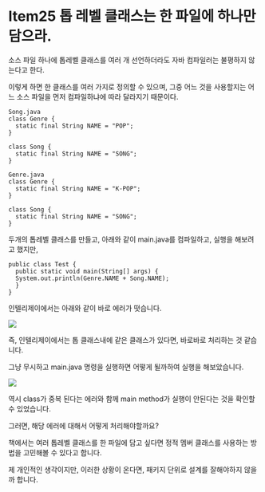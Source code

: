 # Item25 톱 레벨 클래스는 한 파일에 하나만 담으라.

소스 파일 하나에 톱레벨 클래스를 여러 개 선언하더라도 자바 컴파일러는 불평하지 않는다고 한다.

이렇게 하면 한 클래스를 여러 가지로 정의할 수 있으며, 그중 어느 것을 사용할지는 어느 소스 파일을 먼저 컴파일하냐에 따라 달라지기 때문이다.

    Song.java
    class Genre {  
	  static final String NAME = "POP";  
	}  
  
	class Song {  
	  static final String NAME = "SONG";  
	}

    Genre.java  
	class Genre {  
	  static final String NAME = "K-POP";  
	}  
  
	class Song {  
	  static final String NAME = "SONG";  
	}

두개의 톱레벨 클래스를 만들고, 아래와 같이 main.java를 컴파일하고, 실행을 해보려고 했지만, 

    public class Test {  
	  public static void main(String[] args) {  
	  System.out.println(Genre.NAME + Song.NAME);  
	  }  
	}

인텔리제이에서는 아래와 같이 바로 에러가 떳습니다.

![](https://gblobscdn.gitbook.com/assets%2F-M7_opr2RFh9Acog0_8H%2F-MavpL0DTJMFoUj2Vf8I%2F-MavqOJlRr0_lv4n9pyo%2F%E1%84%89%E1%85%B3%E1%84%8F%E1%85%B3%E1%84%85%E1%85%B5%E1%86%AB%E1%84%89%E1%85%A3%E1%86%BA%202021-05-30%20%E1%84%8B%E1%85%A9%E1%84%92%E1%85%AE%202.57.00.png?alt=media&token=056a4533-6711-4144-bf10-d7ed8d7fbbe0)

즉, 인텔리제이에서는 톱 클래스내에 같은 클래스가 있다면, 바로바로 처리하는 것 같습니다.

그냥 무시하고 main.java 명령을 실행하면 어떻게 될까하여 실행을 해보았습니다.

![](https://gblobscdn.gitbook.com/assets%2F-M7_opr2RFh9Acog0_8H%2F-MavpL0DTJMFoUj2Vf8I%2F-MavtF1kyX78lh1iLTdM%2F%E1%84%89%E1%85%B3%E1%84%8F%E1%85%B3%E1%84%85%E1%85%B5%E1%86%AB%E1%84%89%E1%85%A3%E1%86%BA%202021-05-30%20%E1%84%8B%E1%85%A9%E1%84%92%E1%85%AE%203.10.02.png?alt=media&token=9b28313f-27d5-430b-9a92-a4b362a5739f)

역시 class가 중복 된다는 에러와 함께 main method가 실행이 안된다는 것을 확인할 수 있었습니다.

그러면, 해당 에러에 대해서 어떻게 처리해야할까요?

책에서는 여러 톱레벨 클래스를 한 파일에 담고 싶다면 정적 멤버 클래스를 사용하는 방법을 고민해볼 수 있다고 합니다. 

제 개인적인 생각이지만, 이러한 상황이 온다면, 패키지 단위로 설계를 잘해야하지 않을까 합니다.
